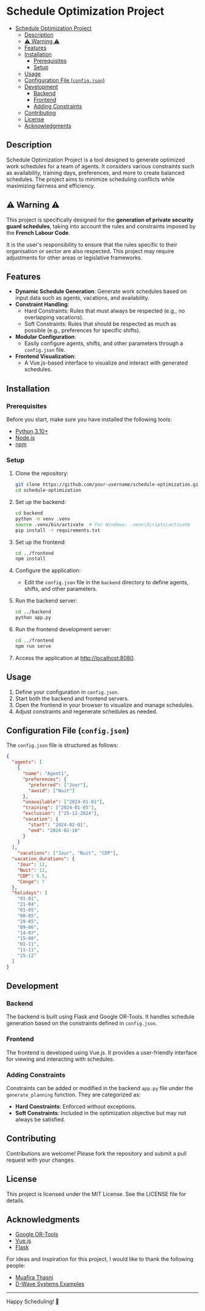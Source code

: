 # Schedule Optimization Project

- [Schedule Optimization Project](#schedule-optimization-project)
  - [Description](#description)
  - [⚠️ Warning ⚠️](#️-warning-️)
  - [Features](#features)
  - [Installation](#installation)
    - [Prerequisites](#prerequisites)
    - [Setup](#setup)
  - [Usage](#usage)
  - [Configuration File (`config.json`)](#configuration-file-configjson)
  - [Development](#development)
    - [Backend](#backend)
    - [Frontend](#frontend)
    - [Adding Constraints](#adding-constraints)
  - [Contributing](#contributing)
  - [License](#license)
  - [Acknowledgments](#acknowledgments)

## Description

Schedule Optimization Project is a tool designed to generate optimized work schedules for a team of agents. It considers various constraints such as availability, training days, preferences, and more to create balanced schedules. The project aims to minimize scheduling conflicts while maximizing fairness and efficiency.

## ⚠️ Warning ⚠️

This project is specifically designed for the **generation of private security guard schedules**, taking into account the rules and constraints imposed by the **French Labour Code**.

It is the user's responsibility to ensure that the rules specific to their organisation or sector are also respected. This project may require adjustments for other areas or legislative frameworks.

## Features

- **Dynamic Schedule Generation**: Generate work schedules based on input data such as agents, vacations, and availability.
- **Constraint Handling**:
  - Hard Constraints: Rules that must always be respected (e.g., no overlapping vacations).
  - Soft Constraints: Rules that should be respected as much as possible (e.g., preferences for specific shifts).
- **Modular Configuration**:
  - Easily configure agents, shifts, and other parameters through a `config.json` file.
- **Frontend Visualization**:
  - A Vue.js-based interface to visualize and interact with generated schedules.

## Installation

### Prerequisites

Before you start, make sure you have installed the following tools:

- [Python 3.10+](https://www.python.org/)
- [Node.js](https://nodejs.org/)
- [npm](https://www.npmjs.com/)

### Setup

1. Clone the repository:

   ```bash
   git clone https://github.com/your-username/schedule-optimization.git
   cd schedule-optimization
   ```

2. Set up the backend:

   ```bash
   cd backend
   python -m venv .venv
   source .venv/bin/activate  # For Windows: .venv\Scripts\activate
   pip install -r requirements.txt
   ```

3. Set up the frontend:

   ```bash
   cd ../frontend
   npm install
   ```

4. Configure the application:
   - Edit the `config.json` file in the `backend` directory to define agents, shifts, and other parameters.

5. Run the backend server:

   ```bash
   cd ../backend
   python app.py
   ```

6. Run the frontend development server:

   ```bash
   cd ../frontend
   npm run serve
   ```

7. Access the application at [http://localhost:8080](http://localhost:8080).

## Usage

1. Define your configuration in `config.json`.
2. Start both the backend and frontend servers.
3. Open the frontend in your browser to visualize and manage schedules.
4. Adjust constraints and regenerate schedules as needed.

## Configuration File (`config.json`)

The `config.json` file is structured as follows:

```json
{
  "agents": [
    {
      "name": "Agent1",
      "preferences": {
        "preferred": ["Jour"],
        "avoid": ["Nuit"]
      },
      "unavailable": ["2024-01-01"],
      "training": ["2024-01-05"],
      "exclusion": ["25-12-2024"],
      "vacation": {
        "start": "2024-02-01",
        "end": "2024-02-10"
      }
    }
  ],
    "vacations": ["Jour", "Nuit", "CDP"],
  "vacation_durations": {
    "Jour": 12,
    "Nuit": 12,
    "CDP": 5.5,
    "Conge": 7
  },
  "holidays": [
    "01-01",
    "21-04",
    "01-05",
    "08-05",
    "29-05",
    "09-06",
    "14-07",
    "15-08",
    "01-11",
    "11-11",
    "25-12"
  ]
}
```

## Development

### Backend

The backend is built using Flask and Google OR-Tools. It handles schedule generation based on the constraints defined in `config.json`.

### Frontend

The frontend is developed using Vue.js. It provides a user-friendly interface for viewing and interacting with schedules.

### Adding Constraints

Constraints can be added or modified in the backend `app.py` file under the `generate_planning` function. They are categorized as:

- **Hard Constraints**: Enforced without exceptions.
- **Soft Constraints**: Included in the optimization objective but may not always be satisfied.

## Contributing

Contributions are welcome! Please fork the repository and submit a pull request with your changes.

## License

This project is licensed under the MIT License. See the LICENSE file for details.

## Acknowledgments

- [Google OR-Tools](https://developers.google.com/optimization)
- [Vue.js](https://vuejs.org)
- [Flask](https://flask.palletsprojects.com)

For ideas and inspiration for this project, I would like to thank the following people:

- [Muafira Thasni](https://github.com/MuafiraThasni/Nurse-Scheduling)
- [D-Wave Systems Examples](https://github.com/dwave-examples/nurse-scheduling)

---

Happy Scheduling! 🚀
